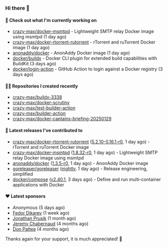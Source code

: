 ### Hi there 👋

#### 👷 Check out what I'm currently working on

- [crazy-max/docker-msmtpd](https://github.com/crazy-max/docker-msmtpd) - Lightweight SMTP relay Docker image using msmtpd (1 day ago)
- [crazy-max/docker-rtorrent-rutorrent](https://github.com/crazy-max/docker-rtorrent-rutorrent) - rTorrent and ruTorrent Docker image (1 day ago)
- [anonaddy/docker](https://github.com/anonaddy/docker) - AnonAddy Docker image (1 day ago)
- [docker/buildx](https://github.com/docker/buildx) - Docker CLI plugin for extended build capabilities with BuildKit (3 days ago)
- [docker/login-action](https://github.com/docker/login-action) - GitHub Action to login against a Docker registry (3 days ago)

#### 👨‍💻 Repositories I created recently

- [crazy-max/buildx-3338](https://github.com/crazy-max/buildx-3338)
- [crazy-max/docker-scrutiny](https://github.com/crazy-max/docker-scrutiny)
- [crazy-max/test-builder-action](https://github.com/crazy-max/test-builder-action)
- [crazy-max/builder-action](https://github.com/crazy-max/builder-action)
- [crazy-max/docker-captains-briefing-20250129](https://github.com/crazy-max/docker-captains-briefing-20250129)

#### 🚀 Latest releases I've contributed to

- [crazy-max/docker-rtorrent-rutorrent](https://github.com/crazy-max/docker-rtorrent-rutorrent) ([5.2.10-0.16.1-r0](https://github.com/crazy-max/docker-rtorrent-rutorrent/releases/tag/5.2.10-0.16.1-r0), 1 day ago) - rTorrent and ruTorrent Docker image
- [crazy-max/docker-msmtpd](https://github.com/crazy-max/docker-msmtpd) ([1.8.32-r0](https://github.com/crazy-max/docker-msmtpd/releases/tag/1.8.32-r0), 1 day ago) - Lightweight SMTP relay Docker image using msmtpd
- [anonaddy/docker](https://github.com/anonaddy/docker) ([1.3.5-r0](https://github.com/anonaddy/docker/releases/tag/1.3.5-r0), 1 day ago) - AnonAddy Docker image
- [goreleaser/goreleaser](https://github.com/goreleaser/goreleaser) ([nightly](https://github.com/goreleaser/goreleaser/releases/tag/nightly), 1 day ago) - Release engineering, simplified
- [docker/compose](https://github.com/docker/compose) ([v2.40.1](https://github.com/docker/compose/releases/tag/v2.40.1), 3 days ago) - Define and run multi-container applications with Docker

#### ❤️ Latest sponsors
- _Anonymous_ (5 days ago)
- [Fedor Dikarev](https://github.com/fedordikarev) (1 week ago)
- [Jonathan Prusik](https://github.com/jprusik) (1 month ago)
- [Jeremy Chabernaud](https://github.com/djerfy) (4 months ago)
- [Don Pattee](https://github.com/DPattee) (4 months ago)

Thanks again for your support, it is much appreciated! 🙏
